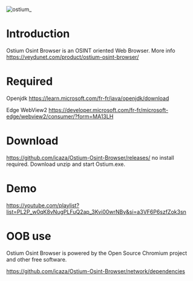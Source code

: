 
![ostium_](https://github.com/icaza/Ostium-Osint-Browser/assets/10078143/68981b09-76e8-4f89-b1ff-32fd42bd15aa)

# Introduction

Ostium Osint Browser is an OSINT oriented Web Browser. More info https://veydunet.com/product/ostium-osint-browser/

# Required

Openjdk https://learn.microsoft.com/fr-fr/java/openjdk/download

Edge WebView2 https://developer.microsoft.com/fr-fr/microsoft-edge/webview2/consumer/?form=MA13LH

# Download 

https://github.com/icaza/Ostium-Osint-Browser/releases/ no install required. Download unzip and start Ostium.exe.

# Demo

https://youtube.com/playlist?list=PL2P_w0qK8vNugPLFuQ2ap_3Kvi00wrNBy&si=a3VF6P6szfZok3sn

# OOB use

Ostium Osint Browser is powered by the Open Source Chromium project and other free software.

https://github.com/icaza/Ostium-Osint-Browser/network/dependencies